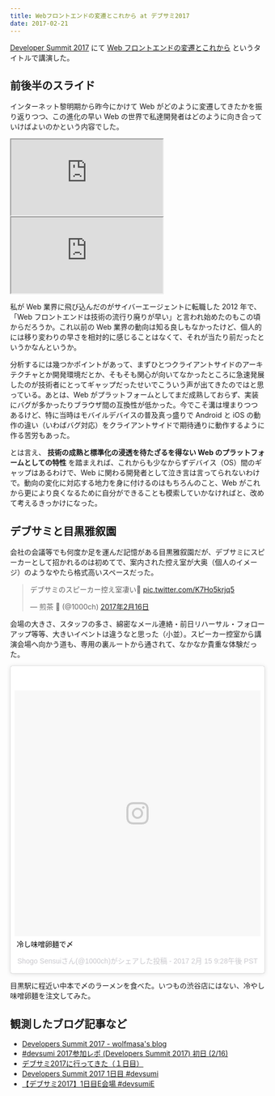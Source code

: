 ```yaml
---
title: Webフロントエンドの変遷とこれから at デブサミ2017
date: 2017-02-21
---
```


[Developer Summit 2017](http://event.shoeisha.jp/devsumi/20170216/) にて [Web フロントエンドの変遷とこれから](http://event.shoeisha.jp/devsumi/20170216/session/1270/) というタイトルで講演した。

## 前後半のスライド

インターネット黎明期から昨今にかけて Web がどのように変遷してきたかを振り返りつつ、この進化の早い Web の世界で私達開発者はどのように向き合っていけばよいのかという内容でした。

<iframe loading="lazy" class="dropshadow speakerdeck-iframe" src="https://speakerdeck.com/player/e9838c769de2446aa1e3d5149d9ca46d" title="Web フロントエンドの変遷とこれから / Transition of Web Frontend" allowfullscreen="true" data-ratio="1.7777777777777777"></iframe>

<iframe loading="lazy" class="dropshadow speakerdeck-iframe" src="https://speakerdeck.com/player/7576965b3556486bbf486d5e62d5a798" title="Web フロントエンドに期待される適応と新陳代謝" allowfullscreen="true" data-ratio="1.7777777777777777"></iframe>

私が Web 業界に飛び込んだのがサイバーエージェントに転職した 2012 年で、「Web フロントエンドは技術の流行り廃りが早い」と言われ始めたのもこの頃からだろうか。これ以前の Web 業界の動向は知る良しもなかったけど、個人的には移り変わりの早さを相対的に感じることはなくて、それが当たり前だったというかなんというか。

分析するには幾つかポイントがあって、まずひとつクライアントサイドのアーキテクチャとか開発環境だとか、そもそも関心が向いてなかったところに急速発展したのが技術者にとってギャップだったせいでこういう声が出てきたのではと思っている。あとは、Web がプラットフォームとしてまだ成熟しておらず、実装にバグが多かったりブラウザ間の互換性が低かった。今でこそ溝は埋まりつつあるけど、特に当時はモバイルデバイスの普及真っ盛りで Android と iOS の動作の違い（いわばバグ対応）をクライアントサイドで期待通りに動作するように作る苦労もあった。

とは言え、 **技術の成熟と標準化の浸透を待たざるを得ない Web のプラットフォームとしての特性** を踏まえれば、これからも少なからずデバイス（OS）間のギャップはあるわけで、Web に関わる開発者として泣き言は言ってられないわけで。動向の変化に対応する地力を身に付けるのはもちろんのこと、Web がこれから更により良くなるために自分ができることも模索していかなければと、改めて考えるきっかけになった。

## デブサミと目黒雅叙園

会社の会議等でも何度か足を運んだ記憶がある目黒雅叙園だが、デブサミにスピーカーとして招かれるのは初めてで、案内された控え室が大奥（個人のイメージ）のようなやたら格式高いスペースだった。

<blockquote class="twitter-tweet" data-lang="ja"><p lang="ja" dir="ltr">デブサミのスピーカー控え室凄い👀 <a href="https://t.co/K7Ho5krjq5">pic.twitter.com/K7Ho5krjq5</a></p>&mdash; 煎茶 🍵 (@1000ch) <a href="https://twitter.com/1000ch/status/832039152996610048">2017年2月16日</a></blockquote>

会場の大きさ、スタッフの多さ、綿密なメール連絡・前日リハーサル・フォローアップ等等、大きいイベントは違うなと思った（小並）。スピーカー控室から講演会場へ向かう道も、専用の裏ルートから通されて、なかなか貴重な体験だった。

<blockquote class="instagram-media" data-instgrm-captioned data-instgrm-version="7" style=" background:#FFF; border:0; border-radius:3px; box-shadow:0 0 1px 0 rgba(0,0,0,0.5),0 1px 10px 0 rgba(0,0,0,0.15); margin: 1px; max-width:658px; padding:0; width:99.375%; width:-webkit-calc(100% - 2px); width:calc(100% - 2px);"><div style="padding:8px;"> <div style=" background:#F8F8F8; line-height:0; margin-top:40px; padding:50.0% 0; text-align:center; width:100%;"> <div style=" background:url(data:image/png;base64,iVBORw0KGgoAAAANSUhEUgAAACwAAAAsCAMAAAApWqozAAAABGdBTUEAALGPC/xhBQAAAAFzUkdCAK7OHOkAAAAMUExURczMzPf399fX1+bm5mzY9AMAAADiSURBVDjLvZXbEsMgCES5/P8/t9FuRVCRmU73JWlzosgSIIZURCjo/ad+EQJJB4Hv8BFt+IDpQoCx1wjOSBFhh2XssxEIYn3ulI/6MNReE07UIWJEv8UEOWDS88LY97kqyTliJKKtuYBbruAyVh5wOHiXmpi5we58Ek028czwyuQdLKPG1Bkb4NnM+VeAnfHqn1k4+GPT6uGQcvu2h2OVuIf/gWUFyy8OWEpdyZSa3aVCqpVoVvzZZ2VTnn2wU8qzVjDDetO90GSy9mVLqtgYSy231MxrY6I2gGqjrTY0L8fxCxfCBbhWrsYYAAAAAElFTkSuQmCC); display:block; height:44px; margin:0 auto -44px; position:relative; top:-22px; width:44px;"></div></div> <p style=" margin:8px 0 0 0; padding:0 4px;"> <a href="https://www.instagram.com/p/BQj4zXkhsWH/" style=" color:#000; font-family:Arial,sans-serif; font-size:14px; font-style:normal; font-weight:normal; line-height:17px; text-decoration:none; word-wrap:break-word;" target="_blank">冷し味噌卵麺で〆</a></p> <p style=" color:#c9c8cd; font-family:Arial,sans-serif; font-size:14px; line-height:17px; margin-bottom:0; margin-top:8px; overflow:hidden; padding:8px 0 7px; text-align:center; text-overflow:ellipsis; white-space:nowrap;">Shogo Sensuiさん(@1000ch)がシェアした投稿 - <time style=" font-family:Arial,sans-serif; font-size:14px; line-height:17px;" datetime="2017-02-16T05:28:19+00:00">2017  2月 15 9:28午後 PST</time></p></div></blockquote>

目黒駅に程近い中本で〆のラーメンを食べた。いつもの渋谷店にはない、冷やし味噌卵麺を注文してみた。

## 観測したブログ記事など

- [Developers Summit 2017 - wolfmasa's blog](http://wolfmasa.hatenadiary.com/entry/2017/02/17/233106)
- [#devsumi 2017参加レポ (Developers Summit 2017) 初日 (2/16)](http://ryoichi0102.hatenablog.com/entry/2017/02/16/215936)
- [デブサミ2017に行ってきた（１日目）](http://naoqoo23.hatenablog.com/entry/2017/02/17/002920)
- [Developers Summit 2017 1日目 #devsumi](https://www.naney.org/diki/d/2017-02-16-Developers-Summit-2017.html)
- [【デブサミ2017】1日目E会場 #devsumiE](https://togetter.com/li/1081737)
